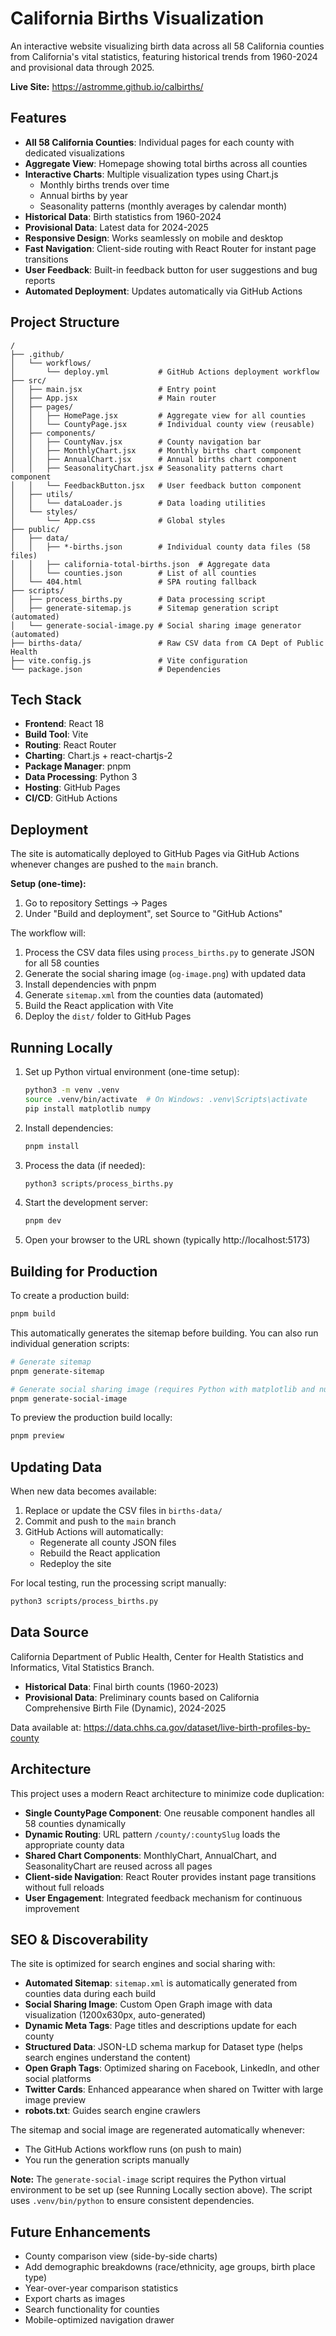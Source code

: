 # California Births Visualization

An interactive website visualizing birth data across all 58 California counties from California's vital statistics, featuring historical trends from 1960-2024 and provisional data through 2025.

**Live Site:** https://astromme.github.io/calbirths/

## Features

- **All 58 California Counties**: Individual pages for each county with dedicated visualizations
- **Aggregate View**: Homepage showing total births across all counties
- **Interactive Charts**: Multiple visualization types using Chart.js
  - Monthly births trends over time
  - Annual births by year
  - Seasonality patterns (monthly averages by calendar month)
- **Historical Data**: Birth statistics from 1960-2024
- **Provisional Data**: Latest data for 2024-2025
- **Responsive Design**: Works seamlessly on mobile and desktop
- **Fast Navigation**: Client-side routing with React Router for instant page transitions
- **User Feedback**: Built-in feedback button for user suggestions and bug reports
- **Automated Deployment**: Updates automatically via GitHub Actions

## Project Structure

```
/
├── .github/
│   └── workflows/
│       └── deploy.yml           # GitHub Actions deployment workflow
├── src/
│   ├── main.jsx                 # Entry point
│   ├── App.jsx                  # Main router
│   ├── pages/
│   │   ├── HomePage.jsx         # Aggregate view for all counties
│   │   └── CountyPage.jsx       # Individual county view (reusable)
│   ├── components/
│   │   ├── CountyNav.jsx        # County navigation bar
│   │   ├── MonthlyChart.jsx     # Monthly births chart component
│   │   ├── AnnualChart.jsx      # Annual births chart component
│   │   ├── SeasonalityChart.jsx # Seasonality patterns chart component
│   │   └── FeedbackButton.jsx   # User feedback button component
│   ├── utils/
│   │   └── dataLoader.js        # Data loading utilities
│   └── styles/
│       └── App.css              # Global styles
├── public/
│   ├── data/
│   │   ├── *-births.json        # Individual county data files (58 files)
│   │   ├── california-total-births.json  # Aggregate data
│   │   └── counties.json        # List of all counties
│   └── 404.html                 # SPA routing fallback
├── scripts/
│   ├── process_births.py        # Data processing script
│   ├── generate-sitemap.js      # Sitemap generation script (automated)
│   └── generate-social-image.py # Social sharing image generator (automated)
├── births-data/                 # Raw CSV data from CA Dept of Public Health
├── vite.config.js               # Vite configuration
└── package.json                 # Dependencies
```

## Tech Stack

- **Frontend**: React 18
- **Build Tool**: Vite
- **Routing**: React Router
- **Charting**: Chart.js + react-chartjs-2
- **Package Manager**: pnpm
- **Data Processing**: Python 3
- **Hosting**: GitHub Pages
- **CI/CD**: GitHub Actions

## Deployment

The site is automatically deployed to GitHub Pages via GitHub Actions whenever changes are pushed to the `main` branch.

**Setup (one-time):**
1. Go to repository Settings → Pages
2. Under "Build and deployment", set Source to "GitHub Actions"

The workflow will:
1. Process the CSV data files using `process_births.py` to generate JSON for all 58 counties
2. Generate the social sharing image (`og-image.png`) with updated data
3. Install dependencies with pnpm
4. Generate `sitemap.xml` from the counties data (automated)
5. Build the React application with Vite
6. Deploy the `dist/` folder to GitHub Pages

## Running Locally

1. Set up Python virtual environment (one-time setup):
   ```bash
   python3 -m venv .venv
   source .venv/bin/activate  # On Windows: .venv\Scripts\activate
   pip install matplotlib numpy
   ```

2. Install dependencies:
   ```bash
   pnpm install
   ```

3. Process the data (if needed):
   ```bash
   python3 scripts/process_births.py
   ```

4. Start the development server:
   ```bash
   pnpm dev
   ```

5. Open your browser to the URL shown (typically http://localhost:5173)

## Building for Production

To create a production build:

```bash
pnpm build
```

This automatically generates the sitemap before building. You can also run individual generation scripts:

```bash
# Generate sitemap
pnpm generate-sitemap

# Generate social sharing image (requires Python with matplotlib and numpy)
pnpm generate-social-image
```

To preview the production build locally:

```bash
pnpm preview
```

## Updating Data

When new data becomes available:

1. Replace or update the CSV files in `births-data/`
2. Commit and push to the `main` branch
3. GitHub Actions will automatically:
   - Regenerate all county JSON files
   - Rebuild the React application
   - Redeploy the site

For local testing, run the processing script manually:
```bash
python3 scripts/process_births.py
```

## Data Source

California Department of Public Health, Center for Health Statistics and Informatics, Vital Statistics Branch.

- **Historical Data**: Final birth counts (1960-2023)
- **Provisional Data**: Preliminary counts based on California Comprehensive Birth File (Dynamic), 2024-2025

Data available at: https://data.chhs.ca.gov/dataset/live-birth-profiles-by-county

## Architecture

This project uses a modern React architecture to minimize code duplication:

- **Single CountyPage Component**: One reusable component handles all 58 counties dynamically
- **Dynamic Routing**: URL pattern `/county/:countySlug` loads the appropriate county data
- **Shared Chart Components**: MonthlyChart, AnnualChart, and SeasonalityChart are reused across all pages
- **Client-side Navigation**: React Router provides instant page transitions without full reloads
- **User Engagement**: Integrated feedback mechanism for continuous improvement

## SEO & Discoverability

The site is optimized for search engines and social sharing with:

- **Automated Sitemap**: `sitemap.xml` is automatically generated from counties data during each build
- **Social Sharing Image**: Custom Open Graph image with data visualization (1200x630px, auto-generated)
- **Dynamic Meta Tags**: Page titles and descriptions update for each county
- **Structured Data**: JSON-LD schema markup for Dataset type (helps search engines understand the content)
- **Open Graph Tags**: Optimized sharing on Facebook, LinkedIn, and other social platforms
- **Twitter Cards**: Enhanced appearance when shared on Twitter with large image preview
- **robots.txt**: Guides search engine crawlers

The sitemap and social image are regenerated automatically whenever:
- The GitHub Actions workflow runs (on push to main)
- You run the generation scripts manually

**Note:** The `generate-social-image` script requires the Python virtual environment to be set up (see Running Locally section above). The script uses `.venv/bin/python` to ensure consistent dependencies.

## Future Enhancements

- County comparison view (side-by-side charts)
- Add demographic breakdowns (race/ethnicity, age groups, birth place type)
- Year-over-year comparison statistics
- Export charts as images
- Search functionality for counties
- Mobile-optimized navigation drawer
